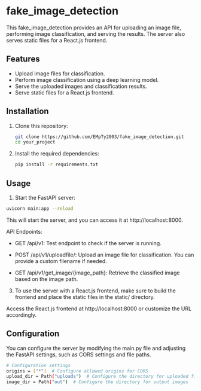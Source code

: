 # fake_image_detection

This fake_image_detection provides an API for uploading an image file, performing image classification, and serving the results. The server also serves static files for a React.js frontend.

## Features

- Upload image files for classification.
- Perform image classification using a deep learning model.
- Serve the uploaded images and classification results.
- Serve static files for a React.js frontend.

## Installation

1. Clone this repository:

   ```bash
   git clone https://github.com/EMpTy2003/fake_image_detection.git
   cd your_project

2. Install the required dependencies:
   ```bash
   pip install -r requirements.txt
## Usage
1. Start the FastAPI server:
```bash
uvicorn main:app --reload
```
This will start the server, and you can access it at http://localhost:8000.

API Endpoints:

*  GET /api/v1: Test endpoint to check if the server is running.

 * POST /api/v1/uploadfile/: Upload an image file for classification. You can provide a custom filename if needed.

* GET /api/v1/get_image/{image_path}: Retrieve the classified image based on the image path.

3. To use the server with a React.js frontend, make sure to build the frontend and place the static files in the static/ directory.

Access the React.js frontend at http://localhost:8000 or customize the URL accordingly.

## Configuration
You can configure the server by modifying the main.py file and adjusting the FastAPI settings, such as CORS settings and file paths.
```bash
# Configuration settings
origins = ["*"]  # Configure allowed origins for CORS
upload_dir = Path("uploads")  # Configure the directory for uploaded files
image_dir = Path("out")  # Configure the directory for output images

```
